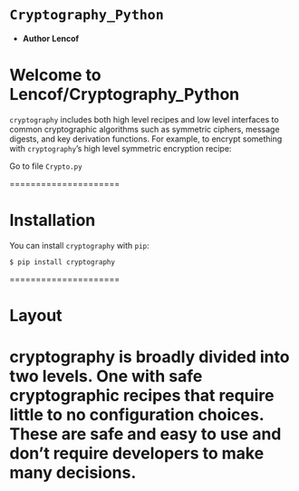 ``Cryptography_Python``
=========================

* __Author__ __Lencof__

# Welcome to Lencof/Cryptography_Python

``cryptography`` includes both high level recipes and low level interfaces to common cryptographic algorithms such as symmetric ciphers, 
message digests, and key derivation functions. For example, to encrypt something with ``cryptography``’s high level symmetric encryption recipe:

Go to file ``Crypto.py``

=====================
# Installation
You can install ``cryptography`` with ``pip``:

``$ pip install cryptography``

=====================
# Layout

# cryptography is broadly divided into two levels. One with safe cryptographic recipes that require little to no configuration choices. These are safe and easy to use and don’t require developers to make many decisions.
